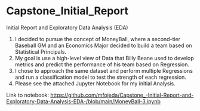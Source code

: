 # Capstone_Initial_Report

 Initial Report and Exploratory Data Analysis (EDA)
 1. I decided to pursue the concept of MoneyBall, where a second-tier Baseball GM and an Economics Major decided to build a team based on Statistical Principals.
 2. My goal is use a high-level view of Data that Billy Beane used to develop metrics and predict the performance of his team based on Regression.
 3. I chose to approach the same dataset and perform multiple Regressions and run a classification model to test the strength of each regression.
 4. Please see the attached Jupyter Notebook for my initial Analysis.

Link to notebook: https://github.com/mfojeda/Capstone_-Initial-Report-and-Exploratory-Data-Analysis-EDA-/blob/main/MoneyBall-3.ipynb
